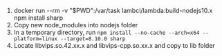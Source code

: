 1. docker run --rm -v "\$PWD":/var/task lambci/lambda:build-nodejs10.x npm install sharp
2. Copy new node_modules into nodejs folder
3. In a temporary directory, run `npm install --no-cache --arch=x64 --platform=linux --target=8.10.0 sharp`
4. Locate libvips.so.42.xx.x and libvips-cpp.so.xx.x and copy to lib folder
